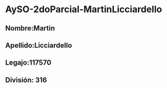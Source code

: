 # AySO-2doParcial-MartinLicciardello


## Nombre:Martin
## Apellido:Licciardello
## Legajo:117570
## División: 316
